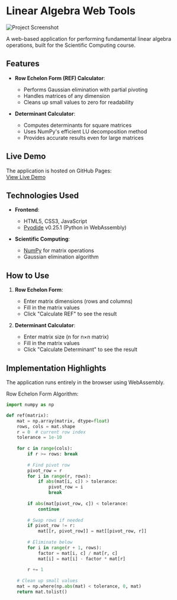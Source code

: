 # Linear Algebra Web Tools

![Project Screenshot](assets/img/screenshot.png)

A web-based application for performing fundamental linear algebra operations, built for the Scientific Computing course.


## Features

- **Row Echelon Form (REF) Calculator**:
  - Performs Gaussian elimination with partial pivoting
  - Handles matrices of any dimension
  - Cleans up small values to zero for readability

- **Determinant Calculator**:
  - Computes determinants for square matrices
  - Uses NumPy's efficient LU decomposition method
  - Provides accurate results even for large matrices

## Live Demo

The application is hosted on GitHub Pages:  
[View Live Demo](https://alefvanoon.github.io/SC-Soring2025)

## Technologies Used

- **Frontend**:
  - HTML5, CSS3, JavaScript
  - [Pyodide](https://pyodide.org/) v0.25.1 (Python in WebAssembly)
  
- **Scientific Computing**:
  - [NumPy](https://numpy.org/) for matrix operations
  - Gaussian elimination algorithm


## How to Use

1. **Row Echelon Form**:
   - Enter matrix dimensions (rows and columns)
   - Fill in the matrix values
   - Click "Calculate REF" to see the result

2. **Determinant Calculator**:
   - Enter matrix size (n for n×n matrix)
   - Fill in the matrix values
   - Click "Calculate Determinant" to see the result

## Implementation Highlights

The application runs entirely in the browser using WebAssembly.

Row Echelon Form Algorithm:
```python
import numpy as np

def ref(matrix):
    mat = np.array(matrix, dtype=float)
    rows, cols = mat.shape
    r = 0  # current row index
    tolerance = 1e-10
    
    for c in range(cols):
        if r >= rows: break
            
        # Find pivot row
        pivot_row = r
        for i in range(r, rows):
            if abs(mat[i, c]) > tolerance:
                pivot_row = i
                break
        
        if abs(mat[pivot_row, c]) < tolerance:
            continue
            
        # Swap rows if needed
        if pivot_row != r:
            mat[[r, pivot_row]] = mat[[pivot_row, r]]
        
        # Eliminate below
        for i in range(r + 1, rows):
            factor = mat[i, c] / mat[r, c]
            mat[i] = mat[i] - factor * mat[r]
            
        r += 1
    
    # Clean up small values
    mat = np.where(np.abs(mat) < tolerance, 0, mat)
    return mat.tolist()
```

